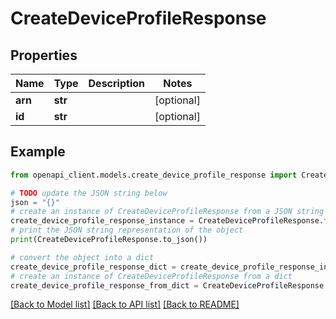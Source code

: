 # CreateDeviceProfileResponse


## Properties

Name | Type | Description | Notes
------------ | ------------- | ------------- | -------------
**arn** | **str** |  | [optional] 
**id** | **str** |  | [optional] 

## Example

```python
from openapi_client.models.create_device_profile_response import CreateDeviceProfileResponse

# TODO update the JSON string below
json = "{}"
# create an instance of CreateDeviceProfileResponse from a JSON string
create_device_profile_response_instance = CreateDeviceProfileResponse.from_json(json)
# print the JSON string representation of the object
print(CreateDeviceProfileResponse.to_json())

# convert the object into a dict
create_device_profile_response_dict = create_device_profile_response_instance.to_dict()
# create an instance of CreateDeviceProfileResponse from a dict
create_device_profile_response_from_dict = CreateDeviceProfileResponse.from_dict(create_device_profile_response_dict)
```
[[Back to Model list]](../README.md#documentation-for-models) [[Back to API list]](../README.md#documentation-for-api-endpoints) [[Back to README]](../README.md)



